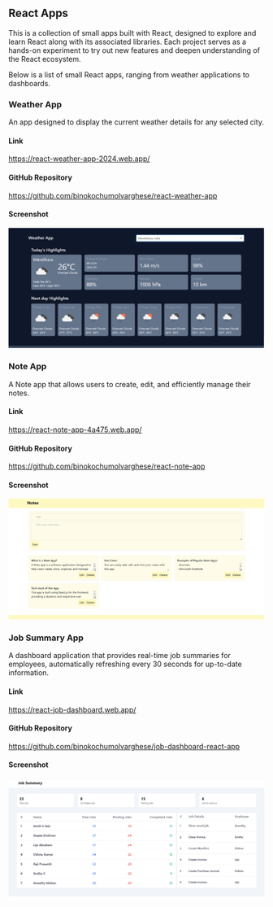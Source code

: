 ## React Apps

This is a collection of small apps built with React, designed to explore and learn React along with its associated libraries. Each project serves as a hands-on experiment to try out new features and deepen understanding of the React ecosystem.

Below is a list of small React apps, ranging from weather applications to dashboards.

### Weather App

An app designed to display the current weather details for any selected city.

#### Link
https://react-weather-app-2024.web.app/

#### GitHub Repository
https://github.com/binokochumolvarghese/react-weather-app

#### Screenshot
![Weather App Screenshot](https://github.com/binokochumolvarghese/react-weather-app/blob/main/public/weather-app-ss.png)



### Note App

A Note app that allows users to create, edit, and efficiently manage their notes.

#### Link
https://react-note-app-4a475.web.app/

#### GitHub Repository
https://github.com/binokochumolvarghese/react-note-app

#### Screenshot
![Note App Screenshot](https://github.com/binokochumolvarghese/react-note-app/blob/main/public/note-app-ss.png)



### Job Summary App
A dashboard application that provides real-time job summaries for employees, automatically refreshing every 30 seconds for up-to-date information.

#### Link
https://react-job-dashboard.web.app/

#### GitHub Repository
https://github.com/binokochumolvarghese/job-dashboard-react-app

#### Screenshot
![Job Dashboard Summary Screenshot](https://github.com/binokochumolvarghese/job-dashboard-react-app/blob/main/public/job-summary-dashboard-ss.png)

